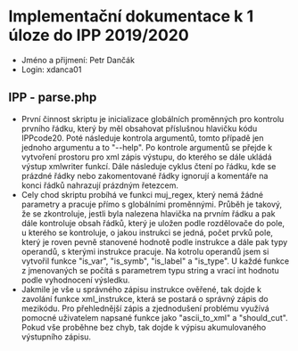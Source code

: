 # Implementační dokumentace k 1 úloze do IPP 2019/2020
 - Jméno a přijmení: Petr Dančák
 - Login: xdanca01

## IPP - parse.php
 - První činnost skriptu je inicializace globálních proměnných pro kontrolu prvního řádku, který by měl obsahovat příslušnou hlavičku kódu IPPcode20. Poté následuje kontrola argumentů, tomto případě jen jednoho argumentu a to "--help". Po kontrole argumentů se přejde k vytvoření prostoru pro xml zápis výstupu, do kterého se dále ukládá výstup xmlwriter funkcí. Dále následuje cyklus čtení po řádku, kde se prázdné řádky nebo zakomentované řádky ignorují a komentáře na konci řádků nahrazují prázdným řetezcem.
 - Cely chod skriptu probíhá ve funkci muj_regex, který nemá žádné parametry a pracuje přímo s globálními proměnnými. Průběh je takový, že se zkontroluje, jestli byla nalezena hlavička na prvním řádku a pak dále kontroluje obsah řádků, který je uložen podle rozdělovače do pole, u kterého se kontroluje, o jakou instrukci se jedná, počet prvků pole, který je roven pevně stanovené hodnotě podle instrukce a dále pak typy operandů, s kterými instrukce pracuje. Na kotrolu operandů jsem si vytvořil funkce "is_var", "is_symb", "is_label" a "is_type". U každé funkce z jmenovaných se počítá s parametrem typu string a vrací int hodnotu podle vyhodnocení výsledku.
 - Jakmile je vše u správného zápisu instrukce ověřené, tak dojde k zavolání funkce xml_instrukce, která se postará o správný zápis do mezikódu. Pro přehlednější zápis a zjednodušení problému využívá pomocné uživatelem napsané funkce jako "ascii_to_xml" a "should_cut". Pokud vše proběhne bez chyb, tak dojde k výpisu akumulovaného výstupního zápisu.
